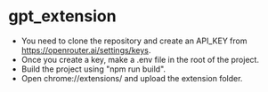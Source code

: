 # gpt_extension

- You need to clone the repository and create an API_KEY from https://openrouter.ai/settings/keys.
- Once you create a key, make a .env file in the root of the project.
- Build the project using "npm run build".
- Open chrome://extensions/ and upload the extension folder. 
